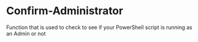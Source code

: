 # Confirm-Administrator
Function that is used to check to see if your PowerShell script is running as an Admin or not
